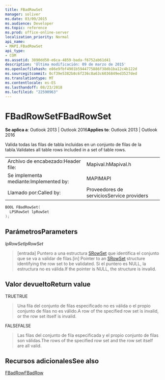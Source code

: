 ```yaml
---
title: FBadRowSet
manager: soliver
ms.date: 03/09/2015
ms.audience: Developer
ms.topic: reference
ms.prod: office-online-server
localization_priority: Normal
api_name:
- MAPI.FBadRowSet
api_type:
- COM
ms.assetid: 3890dd50-e6ca-4859-bada-f6752ab61d41
description: 'Última modificación: 09 de marzo de 2015'
ms.openlocfilehash: e86e9fbf4901b5944775886f38db1ba12c4b122d
ms.sourcegitcommit: 0cf39e5382b8c6f236c8a63c6036849ed3527ded
ms.translationtype: MT
ms.contentlocale: es-ES
ms.lasthandoff: 08/23/2018
ms.locfileid: "22590963"
---
```

# <a name="fbadrowset"></a><span data-ttu-id="4ffb6-103">FBadRowSet</span><span class="sxs-lookup"><span data-stu-id="4ffb6-103">FBadRowSet</span></span>

  
  
<span data-ttu-id="4ffb6-104">**Se aplica a**: Outlook 2013 | Outlook 2016</span><span class="sxs-lookup"><span data-stu-id="4ffb6-104">**Applies to**: Outlook 2013 | Outlook 2016</span></span> 
  
<span data-ttu-id="4ffb6-105">Valida todas las filas de tabla incluidas en un conjunto de filas de la tabla.</span><span class="sxs-lookup"><span data-stu-id="4ffb6-105">Validates all table rows included in a set of table rows.</span></span>
  
|||
|:-----|:-----|
|<span data-ttu-id="4ffb6-106">Archivo de encabezado:</span><span class="sxs-lookup"><span data-stu-id="4ffb6-106">Header file:</span></span>  <br/> |<span data-ttu-id="4ffb6-107">Mapival.h</span><span class="sxs-lookup"><span data-stu-id="4ffb6-107">Mapival.h</span></span>  <br/> |
|<span data-ttu-id="4ffb6-108">Se implementa mediante:</span><span class="sxs-lookup"><span data-stu-id="4ffb6-108">Implemented by:</span></span>  <br/> |<span data-ttu-id="4ffb6-109">MAPI</span><span class="sxs-lookup"><span data-stu-id="4ffb6-109">MAPI</span></span>  <br/> |
|<span data-ttu-id="4ffb6-110">Llamado por:</span><span class="sxs-lookup"><span data-stu-id="4ffb6-110">Called by:</span></span>  <br/> |<span data-ttu-id="4ffb6-111">Proveedores de servicios</span><span class="sxs-lookup"><span data-stu-id="4ffb6-111">Service providers</span></span>  <br/> |
   
```cpp
BOOL FBadRowSet(
  LPSRowSet lpRowSet
);
```

## <a name="parameters"></a><span data-ttu-id="4ffb6-112">Parámetros</span><span class="sxs-lookup"><span data-stu-id="4ffb6-112">Parameters</span></span>

 <span data-ttu-id="4ffb6-113">_lpRowSet_</span><span class="sxs-lookup"><span data-stu-id="4ffb6-113">_lpRowSet_</span></span>
  
> <span data-ttu-id="4ffb6-114">[entrada] Puntero a una estructura [SRowSet](srowset.md) que identifica el conjunto que se va a validar de filas.</span><span class="sxs-lookup"><span data-stu-id="4ffb6-114">[in] Pointer to an [SRowSet](srowset.md) structure identifying the row set to be validated.</span></span> <span data-ttu-id="4ffb6-115">Si el puntero es NULL, la estructura no es válida.</span><span class="sxs-lookup"><span data-stu-id="4ffb6-115">If the pointer is NULL, the structure is invalid.</span></span> 
    
## <a name="return-value"></a><span data-ttu-id="4ffb6-116">Valor devuelto</span><span class="sxs-lookup"><span data-stu-id="4ffb6-116">Return value</span></span>

<span data-ttu-id="4ffb6-117">TRUE</span><span class="sxs-lookup"><span data-stu-id="4ffb6-117">TRUE</span></span> 
  
> <span data-ttu-id="4ffb6-118">Una fila del conjunto de filas especificado no es válida o el propio conjunto de filas no es válido.</span><span class="sxs-lookup"><span data-stu-id="4ffb6-118">A row of the specified row set is invalid, or the row set itself is invalid.</span></span> 
    
<span data-ttu-id="4ffb6-119">FALSE</span><span class="sxs-lookup"><span data-stu-id="4ffb6-119">FALSE</span></span> 
  
> <span data-ttu-id="4ffb6-120">Las filas del conjunto de fila especificada y el propio conjunto de filas son válidas.</span><span class="sxs-lookup"><span data-stu-id="4ffb6-120">The rows of the specified row set and the row set itself are all valid.</span></span>
    
## <a name="see-also"></a><span data-ttu-id="4ffb6-121">Recursos adicionales</span><span class="sxs-lookup"><span data-stu-id="4ffb6-121">See also</span></span>



[<span data-ttu-id="4ffb6-122">FBadRow</span><span class="sxs-lookup"><span data-stu-id="4ffb6-122">FBadRow</span></span>](fbadrow.md)

